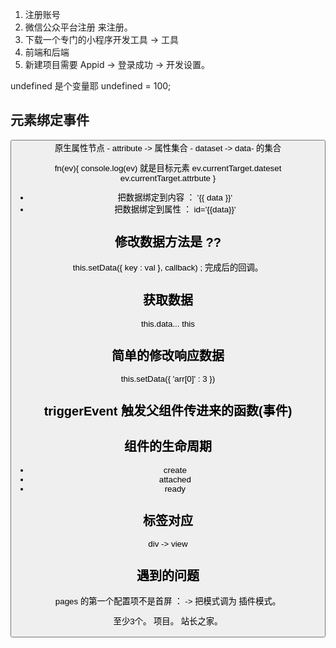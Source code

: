 

1. 注册账号
2. 微信公众平台注册 来注册。 
3. 下载一个专门的小程序开发工具 -> 工具
4. 前端和后端
5. 新建项目需要 Appid -> 登录成功  -> 开发设置。

undefined 是个变量耶  undefined = 100;


## 元素绑定事件
<button bindTap="fn" data-params="arguments" >
原生属性节点
- attribute  -> 属性集合
- dataset  -> data- 的集合

fn(ev){
    console.log(ev) 就是目标元素
    ev.currentTarget.dateset
    ev.currentTarget.attrbute
}

- 把数据绑定到内容 ： '{{ data }}'
- 把数据绑定到属性 ： id='{{data}}'

## 修改数据方法是 ?? 
this.setData({ key : val }, callback) ; 完成后的回调。

## 获取数据
this.data...
this

## 简单的修改响应数据
this.setData({
    'arr[0]' : 3
})

## triggerEvent  触发父组件传进来的函数(事件)


## 组件的生命周期
- create
- attached
- ready



## 标签对应

div ->  view


## 遇到的问题
pages 的第一个配置项不是首屏 ： ->   把模式调为 插件模式。 




至少3个。 项目。 
站长之家。 

